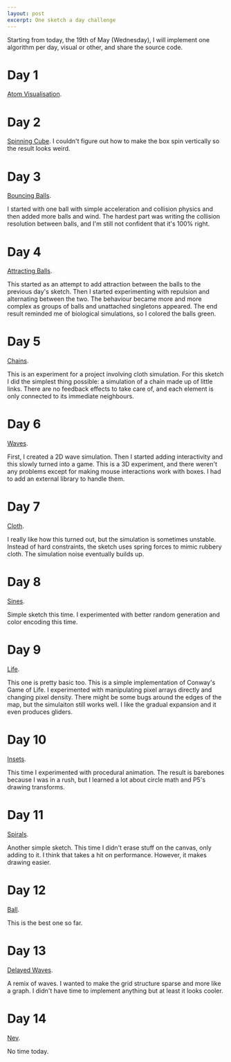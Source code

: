 ```yaml
---
layout: post
excerpt: One sketch a day challenge
---
```


Starting from today, the 19th of May (Wednesday), I will implement one algorithm per day, visual or other, and share the source code.

# Day 1
[Atom Visualisation](https://editor.p5js.org/neverik/sketches/ZKPIINchE).

# Day 2
[Spinning Cube](https://editor.p5js.org/neverik/sketches/2sLZg6jZ-). I couldn't figure out how to make the box spin vertically so the result looks weird.

# Day 3
[Bouncing Balls](https://editor.p5js.org/neverik/sketches/NWuNKn2sc).

I started with one ball with simple acceleration and collision physics and then added more balls and wind. The hardest part was writing the collision resolution between balls, and I'm still not confident that it's 100% right.

# Day 4
[Attracting Balls](https://editor.p5js.org/neverik/sketches/-ffGOE3k9).

This started as an attempt to add attraction between the balls to the previous day's sketch. Then I started experimenting with repulsion and alternating between the two. The behaviour became more and more complex as groups of balls and unattached singletons appeared. The end result reminded me of biological simulations, so I colored the balls green.

# Day 5
[Chains](https://editor.p5js.org/neverik/sketches/Ito9IVcgF).

This is an experiment for a project involving cloth simulation. For this sketch I did the simplest thing possible: a simulation of a chain made up of little links. There are no feedback effects to take care of, and each element is only connected to its immediate neighbours.

# Day 6
[Waves](https://editor.p5js.org/neverik/sketches/CaKPfJscXw).

First, I created a 2D wave simulation. Then I started adding interactivity and this slowly turned into a game.
This is a 3D experiment, and there weren't any problems except for making mouse interactions work with boxes. I had to add an external library to handle them.

# Day 7
[Cloth](https://editor.p5js.org/neverik/sketches/2_ndMduuf).

I really like how this turned out, but the simulation is sometimes unstable. Instead of hard constraints, the sketch uses spring forces to mimic rubbery cloth. The simulation noise eventually builds up.

# Day 8
[Sines](https://editor.p5js.org/neverik/sketches/lbCT9EcL3).

Simple sketch this time. I experimented with better random generation and color encoding this time.

# Day 9
[Life](https://editor.p5js.org/neverik/sketches/4abWy46OJ).

This one is pretty basic too. This is a simple implementation of Conway's Game of Life. I experimented with manipulating pixel arrays directly and changing pixel density. There might be some bugs around the edges of the map, but the simulaiton still works well. I like the gradual expansion and it even produces gliders. 

# Day 10
[Insets](https://editor.p5js.org/neverik/sketches/BiYOSCN1c).

This time I experimented with procedural animation. The result is barebones because I was in a rush, but I learned a lot about circle math and P5's drawing transforms.

# Day 11
[Spirals](https://editor.p5js.org/neverik/sketches/uBQyuleP0).

Another simple sketch. This time I didn't erase stuff on the canvas, only adding to it. I think that takes a hit on performance. However, it makes drawing easier.

# Day 12
[Ball](https://editor.p5js.org/neverik/sketches/7TyXQO3HD).

This is the best one so far.

# Day 13
[Delayed Waves](https://editor.p5js.org/neverik/sketches/Y3mH-rUYq).

A remix of waves. I wanted to make the grid structure sparse and more like a graph. I didn't have time to implement anything but at least it looks cooler.

# Day 14
[Nev](https://editor.p5js.org/neverik/sketches/piUqOSwJn).

No time today.
